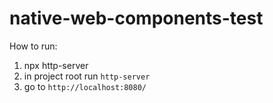 # native-web-components-test
How to run:
1) npx http-server
2) in project root run `http-server`
3) go to `http://localhost:8080/`
